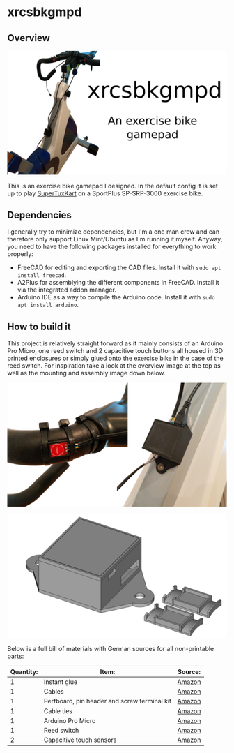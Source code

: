 # xrcsbkgmpd

## Overview


![Overview image](overview.png)

This is an exercise bike gamepad I designed. In the default config it is set up to play [SuperTuxKart](https://supertuxkart.net/Main_Page) on a SportPlus SP-SRP-3000 exercise bike.

## Dependencies

I generally try to minimize dependencies, but I'm a one man crew and can therefore only support Linux Mint/Ubuntu as I'm running it myself. Anyway, you need to have the following packages installed for everything to work properly:

- FreeCAD for editing and exporting the CAD files. Install it with `sudo apt install freecad`.
- A2Plus for assemblying the different components in FreeCAD. Install it via the integrated addon manager.
- Arduino IDE as a way to compile the Arduino code. Install it with `sudo apt install arduino`.

## How to build it

This project is relatively straight forward as it mainly consists of an Arduino Pro Micro, one reed switch and 2 capacitive touch buttons all housed in 3D printed enclosures or simply glued onto the exercise bike in the case of the reed switch. For inspiration take a look at the overview image at the top as well as the mounting and assembly image down below.

![Mounting image](mounting.png)

![Assembly image](cad/assembly.png)

Below is a full bill of materials with German sources for all non-printable parts:

| Quantity: | Item: | Source: |
| --- | --- | --- |
| 1 | Instant glue | [Amazon](https://www.amazon.de/Pattex-Sekundenkleber-L%C3%B6sungsmittelfreier-Gel-Kleber-Transparent/dp/B00O23B8IE) |
| 1 | Cables | [Amazon](https://www.amazon.de/Donau-Elektronik-GMBH-Original-Kupfer/dp/B01BI1G88C) |
| 1 | Perfboard, pin header and screw terminal kit | [Amazon](https://www.amazon.de/70Stk-Doppelseitig-Lochrasterplatte-Kit-Lochrasterplatine/dp/B07BDKG68Q) |
| 1 | Cable ties | [Amazon](https://www.amazon.de/Kabelbinder-Rscolila-Hochleistungs-Kabelmanagement-300mmx5mm/dp/B08ZC7PBSD) |
| 1 | Arduino Pro Micro | [Amazon](https://www.amazon.de/Micro-ATmega32U4-Arduino-Leonardo-%C3%A4hnlich/dp/B01D0OI90U) |
| 1 | Reed switch | [Amazon](https://www.amazon.de/Gebildet-Magnetschalter-Magnetischer-Normalerweise-Geschlossener/dp/B085XQLQ3N) |
| 2 | Capacitive touch sensors | [Amazon](https://www.amazon.de/YOUMILE-Touch-Switch-Taste-Selbstsperrmodul-30-Pin-Header-Dupont-Leitung/dp/B07TTH5ZH9) |
